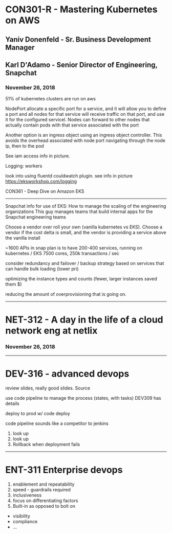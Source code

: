 # CON301-R - Mastering Kubernetes on AWS
## Yaniv Donenfeld - Sr. Business Development Manager
## Karl D'Adamo - Senior Director of Engineering, Snapchat
### November 26, 2018

51% of kubernetes clusters are run on aws

NodePort allocate a specific port for a service, and it will allow you to define a port and all nodes for that service will receive traffic on that port, and use it for the configured servicel. Nodes can forward to other nodes that actually contain pods with that service associated with the port

Another option is an ingress object using an ingress object controller. This avoids the overhead associated with node port navigating through the node ip, then to the pod

See iam access info in picture.

Logging: workers

look into using fluentd couldwatch plugin. see info in picture
https://eksworkshop.com/logging

CON361  - Deep Dive on Amazon EKS

---
Snapchat info for use of EKS:
How to manage the scaling of the engineering organizations
This guy manages teams that build internal apps for the Snapchat engineering teams

Choose a vendor over roll your own (vanilla kubernetes vs EKS). Choose a vendor if the cost delta is small, and the vendor is providing a service above the vanilla install

~1600 APIs in snap
plan is to have 200-400 services, running on kubernetes / EKS
7500 cores, 250k transactions / sec

consider redundancy and failover / backup strategy based on services that can handle bulk loading (lower pri)

optimizing the instance types and counts (fewer, larger instances saved them $)

reducing the amount of overprovisioning that is going on.

---
# NET-312 - A day in the life of a cloud network eng at netlix
### November 26, 2018

---
# DEV-316 - advanced devops
review slides, really good slides.
Source

use code pipeline to manage the process (states, with tasks)
DEV309 has details

deploy to prod w/ code deploy

code pipeline sounds like a competitor to jenkins

1. look up
2. look up
3. Rollback when deployment fails

---
# ENT-311 Enterprise devops

1. enablement and repeatability
2. speed - guardrails required
3. inclusiveness
4. focus on differentiating factors
5. Built-in as opposed to bolt on
  * visibility
  * compliance
  * ...


